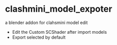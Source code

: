 # clashmini_model_expoter
a blender addon for clahsmini model edit

- Edit the Custom SCShader after import models
- Export selected by default
